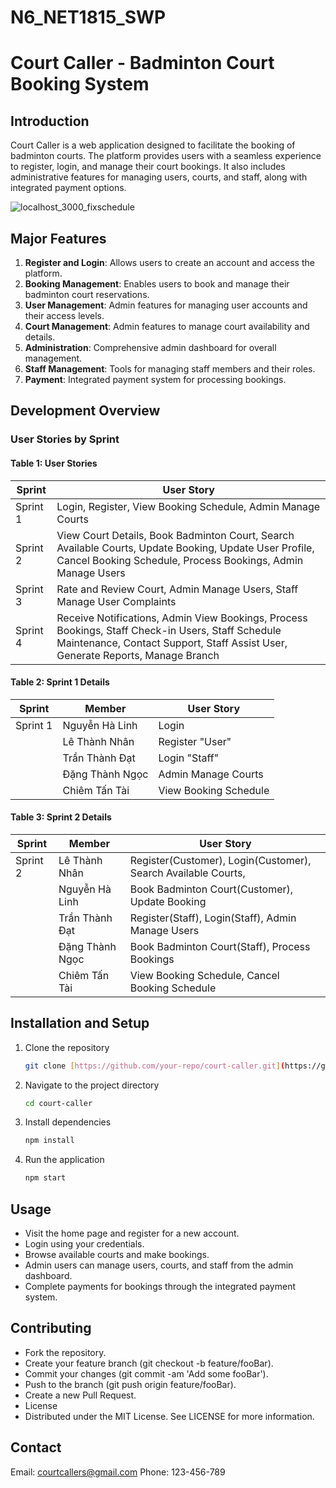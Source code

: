 # N6_NET1815_SWP
# Court Caller - Badminton Court Booking System

## Introduction
Court Caller is a web application designed to facilitate the booking of badminton courts. The platform provides users with a seamless experience to register, login, and manage their court bookings. It also includes administrative features for managing users, courts, and staff, along with integrated payment options.


![localhost_3000_fixschedule](https://github.com/user-attachments/assets/52c059e2-c274-4966-9c20-073e65db82ad)

## Major Features
1. **Register and Login**: Allows users to create an account and access the platform.
2. **Booking Management**: Enables users to book and manage their badminton court reservations.
3. **User Management**: Admin features for managing user accounts and their access levels.
4. **Court Management**: Admin features to manage court availability and details.
5. **Administration**: Comprehensive admin dashboard for overall management.
6. **Staff Management**: Tools for managing staff members and their roles.
7. **Payment**: Integrated payment system for processing bookings.

## Development Overview

### User Stories by Sprint
#### Table 1: User Stories
| Sprint   | User Story                                |
|----------|-------------------------------------------|
| Sprint 1 | Login, Register, View Booking Schedule, Admin Manage Courts|
| Sprint 2 | View Court Details, Book Badminton Court, Search Available Courts, Update Booking, Update User Profile, Cancel Booking Schedule, Process Bookings, Admin Manage Users|
| Sprint 3 |  Rate and Review Court, Admin Manage Users, Staff Manage User Complaints|
| Sprint 4 | Receive Notifications, Admin View Bookings, Process Bookings, Staff Check-in Users, Staff Schedule Maintenance, Contact Support, Staff Assist User, Generate Reports, Manage Branch |


#### Table 2: Sprint 1 Details
| Sprint   | Member           | User Story             |
|----------|------------------|------------------------|
| Sprint 1 | Nguyễn Hà Linh  | Login      |
|          | Lê Thành Nhân   | Register "User" |
|          | Trần Thành Đạt   | Login "Staff" |
|          | Đặng Thành Ngọc   | Admin Manage Courts |
|          | Chiêm Tấn Tài   | View Booking Schedule |

#### Table 3: Sprint 2 Details
| Sprint   | Member           | User Story             |
|----------|------------------|------------------------|
| Sprint 2 | Lê Thành Nhân | Register(Customer), Login(Customer), Search Available Courts,   |
|          | Nguyễn Hà Linh  | Book Badminton Court(Customer), Update Booking |
|          | Trần Thành Đạt  | Register(Staff), Login(Staff), Admin Manage Users |
|          | Đặng Thành Ngọc  | Book Badminton Court(Staff), Process Bookings |
|          | Chiêm Tấn Tài  |View Booking Schedule, Cancel Booking Schedule |

## Installation and Setup
1. Clone the repository
   ```sh
   git clone [https://github.com/your-repo/court-caller.git](https://github.com/LeThanhNhan91/N6_NET1815_SWP.git](https://github.com/LeThanhNhan91/N6_NET1815_SWP.git)

2. Navigate to the project directory
   ```sh
   cd court-caller

3. Install dependencies
   ```sh
   npm install

4. Run the application
   ```sh
   npm start

## Usage
- Visit the home page and register for a new account.
- Login using your credentials.
- Browse available courts and make bookings.
- Admin users can manage users, courts, and staff from the admin dashboard.
- Complete payments for bookings through the integrated payment system.

## Contributing
- Fork the repository.
- Create your feature branch (git checkout -b feature/fooBar).
- Commit your changes (git commit -am 'Add some fooBar').
- Push to the branch (git push origin feature/fooBar).
- Create a new Pull Request.
- License
- Distributed under the MIT License. See LICENSE for more information.

## Contact
Email: courtcallers@gmail.com
Phone: 123-456-789
